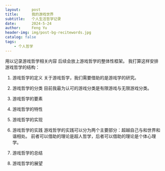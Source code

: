 ```yaml
---
layout:     post
title:      我的游戏世界
subtitle:   个人生活哲学记录
date:       2024-5-24
author:     Feng Yu
header-img: img/post-bg-recitewords.jpg
catalog: false
tags:
    - 个人哲学
---
```


用以记录游戏哲学相关内容
后续会放上游戏哲学的整体性框架。
我打算这样安排游戏哲学的结构：

1. 游戏哲学的定义
关于游戏哲学，我们需要借助的是游戏学的研究。
2. 游戏哲学的分类
目前我最为认可的游戏分类是有限游戏与无限游戏分类。
3. 游戏哲学的要素

4. 游戏哲学的特性

5. 游戏哲学的实现

6. 游戏哲学的实践
游戏哲学的实践可以分为两个主要部分：超越自己与和世界和谐相处。
前者可以借助的理论是超人哲学，后者可以借助的理论是个体心理学。
7. 游戏哲学的总结

8. 游戏哲学的展望